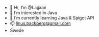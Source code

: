 - 👋 Hi, I’m @Lajjaan
- 👀 I’m interested in Java
- 🌱 I’m currently learning Java & Spigot API
- 📫 linus.backberg@gmail.com
- Swede
